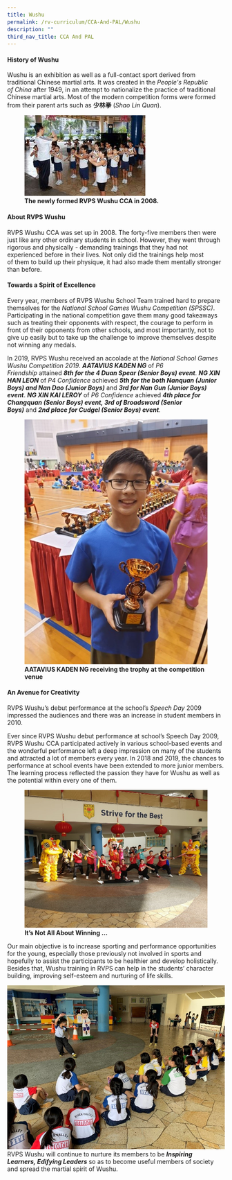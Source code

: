 ```yaml
---
title: Wushu
permalink: /rv-curriculum/CCA-And-PAL/Wushu
description: ""
third_nav_title: CCA And PAL
---
```

#### History of Wushu

  

Wushu is an exhibition as well as a full-contact sport derived from traditional Chinese martial arts. It was created in the _People's Republic of China_ after 1949, in an attempt to nationalize the practice of traditional Chinese martial arts. Most of the modern competition forms were formed from their parent arts such as **少林拳** (_Shao Lin Quan_).

<figure>

<img src="/images/RV%20Curriculum/CCA%20and%20PAL/Wushu/q0.jpg">

<figcaption> <strong> The newly formed RVPS Wushu CCA in 2008.</strong> </figcaption>

</figure>

#### About RVPS Wushu

  

RVPS Wushu CCA was set up in 2008. The forty-five members then were just like any other ordinary students in school. However, they went through rigorous and physically - demanding trainings that they had not experienced before in their lives. Not only did the trainings help most of them to build up their physique, it had also made them mentally stronger than before.

#### Towards a Spirit of Excellence

  

Every year, members of RVPS Wushu School Team trained hard to prepare themselves for the _National School Games Wushu Competition (SPSSC)_. Participating in the national competition gave them many good takeaways such as treating their opponents with respect, the courage to perform in front of their opponents from other schools, and most importantly, not to give up easily but to take up the challenge to improve themselves despite not winning any medals.

In 2019, RVPS Wushu received an accolade at the _National School Games Wushu Competition 2019_. **_AATAVIUS KADEN NG_** of _P6 Friendship_ attained **_8th for the 4 Duan Spear (Senior Boys) event_**. **_NG XIN HAN LEON_** of _P4 Confidence_ achieved **_5th for the both Nanquan (Junior Boys) and Nan Dao (Junior Boys)_** and **_3rd for Nan Gun (Junior Boys) event_**. **_NG XIN KAI LEROY_** of _P6 Confidence_ achieved _**4th place for Changquan (Senior Boys) event, 3rd of Broadsword (Senior Boys)**_ and **_2nd place for Cudgel (Senior Boys) event_**.



<figure>

<img src="/images/RV%20Curriculum/CCA%20and%20PAL/Wushu/q1.jpg">

<figcaption> <strong> AATAVIUS KADEN NG receiving the trophy at the competition venue</strong> </figcaption>

</figure>

#### An Avenue for Creativity

  

RVPS Wushu’s debut performance at the school’s _Speech Day_ 2009 impressed the audiences and there was an increase in student members in 2010.

Ever since RVPS Wushu debut performance at school’s Speech Day 2009, RVPS Wushu CCA participated actively in various school-based events and the wonderful performance left a deep impression on many of the students and attracted a lot of members every year. In 2018 and 2019, the chances to performance at school events have been extended to more junior members. The learning process reflected the passion they have for Wushu as well as the potential within every one of them.



<figure>

<img src="/images/RV%20Curriculum/CCA%20and%20PAL/Wushu/q2.jpg">

<figcaption> <strong>It’s Not All About Winning …</strong> </figcaption>

</figure>

Our main objective is to increase sporting and performance opportunities for the young, especially those previously not involved in sports and hopefully to assist the participants to be healthier and develop holistically.  Besides that, Wushu training in RVPS can help in the students’ character building, improving self-esteem and nurturing of life skills.

![](/images/RV%20Curriculum/CCA%20and%20PAL/Wushu/q3.jpg)
RVPS Wushu will continue to nurture its members to be **_Inspiring Learners, Edifying Leaders_** so as to become useful members of society and spread the martial spirit of Wushu.







